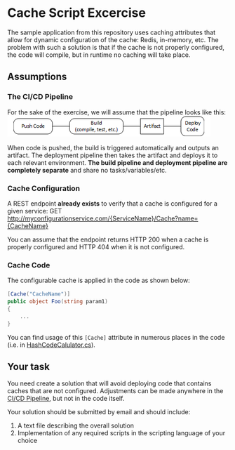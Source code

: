 # Cache Script Excercise
The sample application from this repository uses caching attributes that allow for dynamic configuration of the cache: Redis, in-memory, etc.
The problem with such a solution is that if the cache is not properly configured, the code will compile, but in runtime no caching will take place.
## Assumptions
### The CI/CD Pipeline
For the sake of the exercise, we will assume that the pipeline looks like this:
![Flow](Flow.png)

When code is pushed, the build is triggered automatically and outputs an artifact. The deployment pipeline then takes the artifact and deploys it to each relevant environment.
**The build pipeline and deployment pipeline are completely separate** and share no tasks/variables/etc.

### Cache Configuration
A REST endpoint **already exists** to verify that a cache is configured for a given service:
GET http://myconfigurationservice.com/{ServiceName}/Cache?name={CacheName}

You can assume that the endpoint returns HTTP 200 when a cache is properly configured and HTTP 404 when it is not configured.

### Cache Code
The configurable cache is applied in the code as shown below:
```csharp
[Cache("CacheName")]
public object Foo(string param1)
{
    ...
}
```
You can find usage of this `[Cache]` attribute in numerous places in the code (i.e. in [HashCodeCalulator.cs](/ClassLibrary/HashCodeCalulator.cs)).


## Your task
You need create a solution that will avoid deploying code that contains caches that are not configured. Adjustments can be made anywhere in the [CI/CD Pipeline](#ci/cd-pipeline), 
but not in the code itself.

Your solution should be submitted by email and should include:
1. A text file describing the overall solution
1. Implementation of any required scripts in the scripting language of your choice